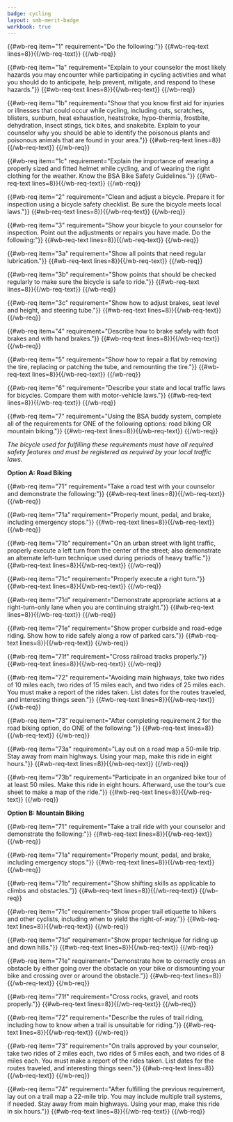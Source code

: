 ```yaml
---
badge: cycling
layout: smb-merit-badge
workbook: true
---
```



{{#wb-req item="1" requirement="Do the following:"}}
{{#wb-req-text lines=8}}{{/wb-req-text}}
{{/wb-req}}

{{#wb-req item="1a" requirement="Explain to your counselor the most likely hazards you may encounter while participating in cycling activities and what you should do to anticipate, help prevent, mitigate, and respond to these hazards."}}
{{#wb-req-text lines=8}}{{/wb-req-text}}
{{/wb-req}}

{{#wb-req item="1b" requirement="Show that you know first aid for injuries or illnesses that could occur while cycling, including cuts, scratches, blisters, sunburn, heat exhaustion, heatstroke, hypo-thermia, frostbite, dehydration, insect stings, tick bites, and snakebite. Explain to your counselor why you should be able to identify the poisonous plants and poisonous animals that are found in your area."}}
{{#wb-req-text lines=8}}{{/wb-req-text}}
{{/wb-req}}

{{#wb-req item="1c" requirement="Explain the importance of wearing a properly sized and fitted helmet while cycling, and of wearing the right clothing for the weather. Know the BSA Bike Safety Guidelines."}}
{{#wb-req-text lines=8}}{{/wb-req-text}}
{{/wb-req}}

{{#wb-req item="2" requirement="Clean and adjust a bicycle. Prepare it for inspection using a bicycle safety checklist. Be sure the bicycle meets local laws."}}
{{#wb-req-text lines=8}}{{/wb-req-text}}
{{/wb-req}}

{{#wb-req item="3" requirement="Show your bicycle to your counselor for inspection. Point out the adjustments or repairs you have made. Do the following:"}}
{{#wb-req-text lines=8}}{{/wb-req-text}}
{{/wb-req}}

{{#wb-req item="3a" requirement="Show all points that need regular lubrication."}}
{{#wb-req-text lines=8}}{{/wb-req-text}}
{{/wb-req}}

{{#wb-req item="3b" requirement="Show points that should be checked regularly to make sure the bicycle is safe to ride."}}
{{#wb-req-text lines=8}}{{/wb-req-text}}
{{/wb-req}}

{{#wb-req item="3c" requirement="Show how to adjust brakes, seat level and height, and steering tube."}}
{{#wb-req-text lines=8}}{{/wb-req-text}}
{{/wb-req}}

{{#wb-req item="4" requirement="Describe how to brake safely with foot brakes and with hand brakes."}}
{{#wb-req-text lines=8}}{{/wb-req-text}}
{{/wb-req}}

{{#wb-req item="5" requirement="Show how to repair a flat by removing the tire, replacing or patching the tube, and remounting the tire."}}
{{#wb-req-text lines=8}}{{/wb-req-text}}
{{/wb-req}}

{{#wb-req item="6" requirement="Describe your state and local traffic laws for bicycles. Compare them with motor-vehicle laws."}}
{{#wb-req-text lines=8}}{{/wb-req-text}}
{{/wb-req}}

{{#wb-req item="7" requirement="Using the BSA buddy system, complete all of the requirements for ONE of the following options: road biking OR mountain biking."}}
{{#wb-req-text lines=8}}{{/wb-req-text}}
{{/wb-req}}

*The bicycle used for fulfilling these requirements must have all required safety features and must be registered as required by your local traffic laws.*

**Option A: Road Biking**

{{#wb-req item="71" requirement="Take a road test with your counselor and demonstrate the following:"}}
{{#wb-req-text lines=8}}{{/wb-req-text}}
{{/wb-req}}

{{#wb-req item="71a" requirement="Properly mount, pedal, and brake, including emergency stops."}}
{{#wb-req-text lines=8}}{{/wb-req-text}}
{{/wb-req}}

{{#wb-req item="71b" requirement="On an urban street with light traffic, properly execute a left turn from the center of the street; also demonstrate an alternate left-turn technique used during periods of heavy traffic."}}
{{#wb-req-text lines=8}}{{/wb-req-text}}
{{/wb-req}}

{{#wb-req item="71c" requirement="Properly execute a right turn."}}
{{#wb-req-text lines=8}}{{/wb-req-text}}
{{/wb-req}}

{{#wb-req item="71d" requirement="Demonstrate appropriate actions at a right-turn-only lane when you are continuing straight."}}
{{#wb-req-text lines=8}}{{/wb-req-text}}
{{/wb-req}}

{{#wb-req item="71e" requirement="Show proper curbside and road-edge riding. Show how to ride safely along a row of parked cars."}}
{{#wb-req-text lines=8}}{{/wb-req-text}}
{{/wb-req}}

{{#wb-req item="71f" requirement="Cross railroad tracks properly."}}
{{#wb-req-text lines=8}}{{/wb-req-text}}
{{/wb-req}}

{{#wb-req item="72" requirement="Avoiding main highways, take two rides of 10 miles each, two rides of 15 miles each, and two rides of 25 miles each. You must make a report of the rides taken. List dates for the routes traveled, and interesting things seen."}}
{{#wb-req-text lines=8}}{{/wb-req-text}}
{{/wb-req}}

{{#wb-req item="73" requirement="After completing requirement 2 for the road biking option, do ONE of the following:"}}
{{#wb-req-text lines=8}}{{/wb-req-text}}
{{/wb-req}}

{{#wb-req item="73a" requirement="Lay out on a road map a 50-mile trip. Stay away from main highways. Using your map, make this ride in eight hours."}}
{{#wb-req-text lines=8}}{{/wb-req-text}}
{{/wb-req}}

{{#wb-req item="73b" requirement="Participate in an organized bike tour of at least 50 miles. Make this ride in eight hours. Afterward, use the tour’s cue sheet to make a map of the ride."}}
{{#wb-req-text lines=8}}{{/wb-req-text}}
{{/wb-req}}

**Option B: Mountain Biking**

{{#wb-req item="71" requirement="Take a trail ride with your counselor and demonstrate the following:"}}
{{#wb-req-text lines=8}}{{/wb-req-text}}
{{/wb-req}}

{{#wb-req item="71a" requirement="Properly mount, pedal, and brake, including emergency stops."}}
{{#wb-req-text lines=8}}{{/wb-req-text}}
{{/wb-req}}

{{#wb-req item="71b" requirement="Show shifting skills as applicable to climbs and obstacles."}}
{{#wb-req-text lines=8}}{{/wb-req-text}}
{{/wb-req}}

{{#wb-req item="71c" requirement="Show proper trail etiquette to hikers and other cyclists, including when to yield the right-of-way."}}
{{#wb-req-text lines=8}}{{/wb-req-text}}
{{/wb-req}}

{{#wb-req item="71d" requirement="Show proper technique for riding up and down hills."}}
{{#wb-req-text lines=8}}{{/wb-req-text}}
{{/wb-req}}

{{#wb-req item="71e" requirement="Demonstrate how to correctly cross an obstacle by either going over the obstacle on your bike or dismounting your bike and crossing over or around the obstacle."}}
{{#wb-req-text lines=8}}{{/wb-req-text}}
{{/wb-req}}

{{#wb-req item="71f" requirement="Cross rocks, gravel, and roots properly."}}
{{#wb-req-text lines=8}}{{/wb-req-text}}
{{/wb-req}}

{{#wb-req item="72" requirement="Describe the rules of trail riding, including how to know when a trail is unsuitable for riding."}}
{{#wb-req-text lines=8}}{{/wb-req-text}}
{{/wb-req}}

{{#wb-req item="73" requirement="On trails approved by your counselor, take two rides of 2 miles each, two rides of 5 miles each, and two rides of 8 miles each. You must make a report of the rides taken. List dates for the routes traveled, and interesting things seen."}}
{{#wb-req-text lines=8}}{{/wb-req-text}}
{{/wb-req}}

{{#wb-req item="74" requirement="After fulfilling the previous requirement, lay out on a trail map a 22-mile trip. You may include multiple trail systems, if needed. Stay away from main highways. Using your map, make this ride in six hours."}}
{{#wb-req-text lines=8}}{{/wb-req-text}}
{{/wb-req}}
